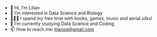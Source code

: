 - 👋 Hi, I’m Lilian
- 👀 I’m interested in Data Science and Biology
- 🤸🏻‍♀️ I spend my free time with books, games, music and aerial silks!
- 🌱 I’m currently studying Data Science and Coding
- 📫 How to reach me: lilanog@gmail.com

<!---
linogueira/linogueira is a ✨ special ✨ repository because its `README.md` (this file) appears on your GitHub profile.
You can click the Preview link to take a look at your changes.
--->
